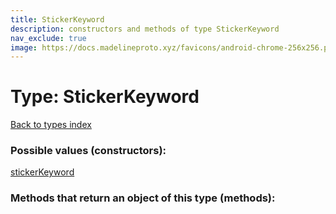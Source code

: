 ```yaml
---
title: StickerKeyword
description: constructors and methods of type StickerKeyword
nav_exclude: true
image: https://docs.madelineproto.xyz/favicons/android-chrome-256x256.png
---
```

# Type: StickerKeyword
[Back to types index](index.html)



### Possible values (constructors):

[stickerKeyword](/API_docs/constructors/stickerKeyword.html)  



### Methods that return an object of this type (methods):



